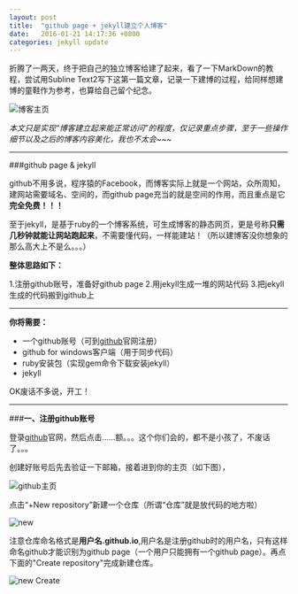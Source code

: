 ```yaml
---
layout: post
title:  "github page + jekyll建立个人博客"
date:   2016-01-21 14:17:36 +0800
categories: jekyll update
---
```


折腾了一两天，终于把自己的独立博客给建了起来，看了一下MarkDown的教程，尝试用Subline Text2写下这第一篇文章，记录一下建博的过程，给同样想建博的童鞋作为参考，也算给自己留个纪念。


![博客主页](http://img1.buy.ijinshan.com/weibo_img/2016/1/22/23/29/r1453476588695770489227.png "我的独立博客")


*本文只是实现“博客建立起来能正常访问”的程度，仅记录重点步骤，至于一些操作细节以及之后的博客内容美化，我也不太会~~~*

---

###github page & jekyll

github不用多说，程序猿的Facebook，而博客实际上就是一个网站，众所周知，建网站需要域名、空间的，而github page充当的就是空间的作用，而且重点是它**完全免费！！！**

至于jekyll，是基于ruby的一个博客系统，可生成博客的静态网页，更是号称**只需几秒钟就能让网站跑起来**，不需要懂代码，一样能建站！（所以建博客没你想象的那么高大上不是么。。。）

**整体思路如下：**

1.注册github账号，准备好github page
2.用jekyll生成一堆的网站代码
3.把jekyll生成的代码搬到github上

---

**你将需要：**

* 一个github账号（可到[github](https://github.com/)官网注册）
* github for windows客户端（用于同步代码）
* ruby安装包（实现gem命令下载安装jekyll）
* jekyll

OK废话不多说，开工！

---

###**一、注册github账号**

登录[github](https://github.com/)官网，然后点击……额。。。这个你们会的，都不是小孩了，不废话了。。。

创建好账号后先去验证一下邮箱，接着进到你的主页（如下图），


![github主页](http://img1.buy.ijinshan.com/weibo_img/2016/1/22/23/42/r1453477330809917755772.png)


点击“+New repository”新建一个仓库（所谓“仓库”就是放代码的地方啦）


<!-- ![新建仓库](http://img1.buy.ijinshan.com/weibo_img/2016/1/22/23/47/r1453477668846317118714.png) -->
![new](http://img1.buy.ijinshan.com/weibo_img/2016/1/23/9/31/r1453512667237810367715.png)


注意仓库命名格式是**用户名.github.io**,用户名是注册github时的用户名，只有这样命名github才能识别为github page（一个用户只能拥有一个github page）。再点下面的"Create repository"完成新建仓库。


<!-- ![Create repository](http://img1.buy.ijinshan.com/weibo_img/2016/1/22/23/52/r1453477971281478728916.png) -->
![new Create](http://img1.buy.ijinshan.com/weibo_img/2016/1/23/9/33/r1453512804114599754817.png)







